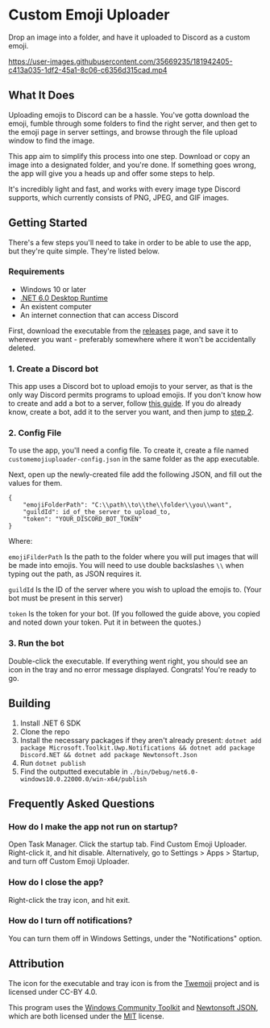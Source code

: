 # Custom Emoji Uploader
Drop an image into a folder, and have it uploaded to Discord as a custom emoji.

https://user-images.githubusercontent.com/35669235/181942405-c413a035-1df2-45a1-8c06-c6356d315cad.mp4

## What It Does
Uploading emojis to Discord can be a hassle. You've gotta download the emoji, fumble through some folders to find the right server, and then get to the emoji page in server settings, and browse through the file upload window to find the image.

This app aim to simplify this process into one step. Download or copy an image into a designated folder, and you're done. If something goes wrong, the app will give you a heads up and offer some steps to help.

It's incredibly light and fast, and works with every image type Discord supports, which currently consists of PNG, JPEG, and GIF images.

## Getting Started
There's a few steps you'll need to take in order to be able to use the app, but they're quite simple. They're listed below.

### Requirements
- Windows 10 or later
- [.NET 6.0 Desktop Runtime](https://dotnet.microsoft.com/en-us/download/dotnet/6.0/runtime)
- An existent computer
- An internet connection that can access Discord

First, download the executable from the [releases](https://github.com/CominAtYou/Custom-Emoji-Uploader/releases/latest) page, and save it to wherever you want - preferably somewhere where it won't be accidentally deleted.

### 1. Create a Discord bot
This app uses a Discord bot to upload emojis to your server, as that is the only way Discord permits programs to upload emojis. If you don't know how to create and add a bot to a server, follow [this guide](https://gist.github.com/CominAtYou/f2bdb20f36799914474dc270a19553bd). If you do already know, create a bot, add it to the server you want, and then jump to [step 2](#2-config-file).

### 2. Config File
To use the app, you'll need a config file. To create it, create a file named `customemojiuploader-config.json` in the same folder as the app executable.

Next, open up the newly-created file add the following JSON, and fill out the values for them.
```
{
    "emojiFolderPath": "C:\\path\\to\\the\\folder\\you\\want",
    "guildId": id_of_the_server_to_upload_to,
    "token": "YOUR_DISCORD_BOT_TOKEN"
}
```
Where:

`emojiFilderPath` Is the path to the folder where you will put images that will be made into emojis. You will need to use double backslashes `\\` when typing out the path, as JSON requires it.

`guildId` Is the ID of the server where you wish to upload the emojis to. (Your bot must be present in this server)

`token` Is the token for your bot. (If you followed the guide above, you copied and noted down your token. Put it in between the quotes.)

### 3. Run the bot
Double-click the executable. If everything went right, you should see an icon in the tray and no error message displayed. Congrats! You're ready to go.

## Building
1. Install .NET 6 SDK
2. Clone the repo
3. Install the necessary packages if they aren't already present: `dotnet add package Microsoft.Toolkit.Uwp.Notifications && dotnet add package Discord.NET && dotnet add package Newtonsoft.Json`
4. Run `dotnet publish`
5. Find the outputted executable in `./bin/Debug/net6.0-windows10.0.22000.0/win-x64/publish`
## Frequently Asked Questions
### How do I make the app not run on startup?
Open Task Manager. Click the startup tab. Find Custom Emoji Uploader. Right-click it, and hit disable. Alternatively, go to Settings > Apps > Startup, and turn off Custom Emoji Uploader.

### How do I close the app?
Right-click the tray icon, and hit exit.

### How do I turn off notifications?
You can turn them off in Windows Settings, under the "Notifications" option.

## Attribution
The icon for the executable and tray icon is from the [Twemoji](https://twemoji.twitter.com) project and is licensed under CC-BY 4.0.

This program uses the [Windows Community Toolkit](https://github.com/CommunityToolkit/WindowsCommunityToolkit) and [Newtonsoft JSON](https://www.newtonsoft.com/json), which are both licensed under the [MIT](https://licenses.nuget.org/MIT) license.
